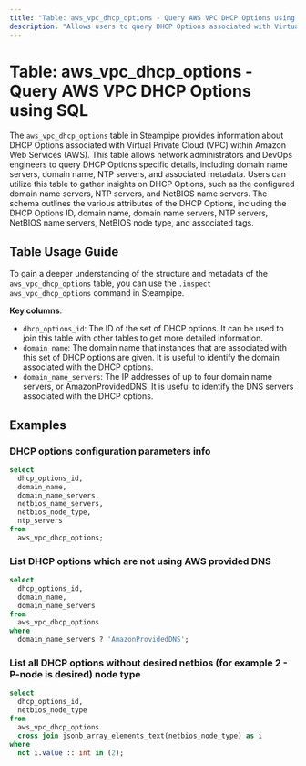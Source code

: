 ```yaml
---
title: "Table: aws_vpc_dhcp_options - Query AWS VPC DHCP Options using SQL"
description: "Allows users to query DHCP Options associated with Virtual Private Cloud (VPC) in AWS."
---
```


# Table: aws_vpc_dhcp_options - Query AWS VPC DHCP Options using SQL

The `aws_vpc_dhcp_options` table in Steampipe provides information about DHCP Options associated with Virtual Private Cloud (VPC) within Amazon Web Services (AWS). This table allows network administrators and DevOps engineers to query DHCP Options specific details, including domain name servers, domain name, NTP servers, and associated metadata. Users can utilize this table to gather insights on DHCP Options, such as the configured domain name servers, NTP servers, and NetBIOS name servers. The schema outlines the various attributes of the DHCP Options, including the DHCP Options ID, domain name, domain name servers, NTP servers, NetBIOS name servers, NetBIOS node type, and associated tags.

## Table Usage Guide

To gain a deeper understanding of the structure and metadata of the `aws_vpc_dhcp_options` table, you can use the `.inspect aws_vpc_dhcp_options` command in Steampipe.

**Key columns**:

- `dhcp_options_id`: The ID of the set of DHCP options. It can be used to join this table with other tables to get more detailed information.
- `domain_name`: The domain name that instances that are associated with this set of DHCP options are given. It is useful to identify the domain associated with the DHCP options.
- `domain_name_servers`: The IP addresses of up to four domain name servers, or AmazonProvidedDNS. It is useful to identify the DNS servers associated with the DHCP options.

## Examples

### DHCP options configuration parameters info

```sql
select
  dhcp_options_id,
  domain_name,
  domain_name_servers,
  netbios_name_servers,
  netbios_node_type,
  ntp_servers
from
  aws_vpc_dhcp_options;
```


### List DHCP options which are not using AWS provided DNS

```sql
select
  dhcp_options_id,
  domain_name,
  domain_name_servers
from
  aws_vpc_dhcp_options
where
  domain_name_servers ? 'AmazonProvidedDNS';
```


### List all DHCP options without desired netbios (for example 2 - P-node is desired) node type

```sql
select
  dhcp_options_id,
  netbios_node_type
from
  aws_vpc_dhcp_options
  cross join jsonb_array_elements_text(netbios_node_type) as i
where
  not i.value :: int in (2);
```
